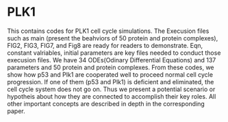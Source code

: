# PLK1
This contains codes for PLK1 cell cycle simulations.
The Execusion files such as main (present the beahviors of 50 protein and protein complexes), FIG2, FIG3, FIG7, and Fig8 are ready for readers to demonstrate. 
Eqn, constant valriables, initial parameters are key files needed to conduct those execusion files.
We have 34 ODEs(Odinary Differential Equations) and 137 parameters and 50 protein and protein complexes.
From these codes, we show how p53 and Plk1 are cooperated well to proceed normal cell cycle progression.
If one of them (p53 and Plk1) is deficient and eliminated, the cell cycle system does not go on.  Thus we present a potential scenario or hypotheis about how they are connected to accomplish their key roles.
All other important concepts are described in depth in the corresponding paper.  
